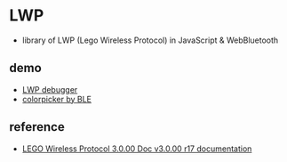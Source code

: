 # LWP

- library of LWP (Lego Wireless Protocol) in JavaScript & WebBluetooth

## demo

- [LWP debugger](https://code4fukui.github.io/LWP/debugger.html)
- [colorpicker by BLE](https://code4fukui.github.io/LWP/colorpicker.html)

## reference

- [LEGO Wireless Protocol 3.0.00 Doc v3.0.00 r17 documentation](https://lego.github.io/lego-ble-wireless-protocol-docs/)
